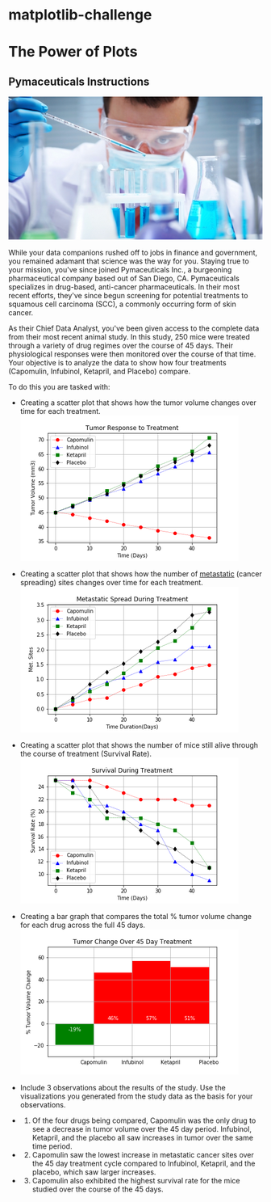# matplotlib-challenge

# The Power of Plots

## Pymaceuticals Instructions

![Laboratory](Images/Laboratory.jpg)

While your data companions rushed off to jobs in finance and government, you remained adamant that science was the way for you. Staying true to your mission, you've since joined Pymaceuticals Inc., a burgeoning pharmaceutical company based out of San Diego, CA. Pymaceuticals specializes in drug-based, anti-cancer pharmaceuticals. In their most recent efforts, they've since begun screening for potential treatments to squamous cell carcinoma (SCC), a commonly occurring form of skin cancer.

As their Chief Data Analyst, you've been given access to the complete data from their most recent animal study. In this study, 250 mice were treated through a variety of drug regimes over the course of 45 days. Their physiological responses were then monitored over the course of that time. Your objective is to analyze the data to show how four treatments (Capomulin, Infubinol, Ketapril, and Placebo) compare.

To do this you are tasked with:

* Creating a scatter plot that shows how the tumor volume changes over time for each treatment.
![PLOT 1](Images/treatment.png)

* Creating a scatter plot that shows how the number of [metastatic](https://en.wikipedia.org/wiki/Metastasis) (cancer spreading) sites changes over time for each treatment.
![PLOT 2](Images/spread.png)

* Creating a scatter plot that shows the number of mice still alive through the course of treatment (Survival Rate).
![PLOT 3](Images/survival.png)

* Creating a bar graph that compares the total % tumor volume change for each drug across the full 45 days.
![PLOT 4](Images/change.png)

* Include 3 observations about the results of the study. Use the visualizations you generated from the study data as the basis for your observations.

* 1. Of the four drugs being compared, Capomulin was the only drug to see a decrease in tumor volume over the 45 day period. Infubinol, Ketapril, and the placebo all saw increases in tumor over the same time period.
* 2. Capomulin saw the lowest increase in metastatic cancer sites over the 45 day treatment cycle compared to Infubinol, Ketapril, and the placebo, which saw larger increases.
* 3. Capomulin also exhibited the highest survival rate for the mice studied over the course of the 45 days. 

